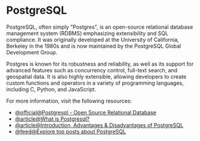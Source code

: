 # PostgreSQL

PostgreSQL, often simply "Postgres", is an open-source relational database management system (RDBMS) emphasizing extensibility and SQL compliance. It was originally developed at the University of California, Berkeley in the 1980s and is now maintained by the PostgreSQL Global Development Group.

Postgres is known for its robustness and reliability, as well as its support for advanced features such as concurrency control, full-text search, and geospatial data. It is also highly extensible, allowing developers to create custom functions and operators in a variety of programming languages, including C, Python, and JavaScript.

For more information, visit the following resources:

- [@official@Postgresql - Open Source Relational Database](https://www.postgresql.org/)
- [@article@What is Postgresql?](https://postgresqltutorial.com/postgresql-getting-started/what-is-postgresql/)
- [@article@Introduction, Advantages & Disadvantages of PostgreSQL](https://www.guru99.com/introduction-postgresql.html)
- [@feed@Explore top posts about PostgreSQL](https://app.daily.dev/tags/postgresql?ref=roadmapsh)
